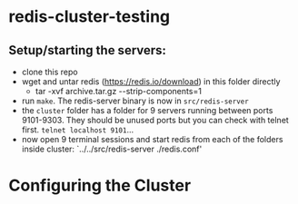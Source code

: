 # redis-cluster-testing

## Setup/starting the servers:
- clone this repo
- wget and untar redis (https://redis.io/download) in this folder directly
  - tar -xvf archive.tar.gz --strip-components=1
- run `make`. The redis-server binary is now in `src/redis-server`
- the `cluster` folder has a folder for 9 servers running between ports 9101-9303. They should be unused ports but you can check with telnet first.
`telnet localhost 9101`...
- now open 9 terminal sessions and start redis from each of the folders inside cluster: `../../src/redis-server ./redis.conf'

# Configuring the Cluster
